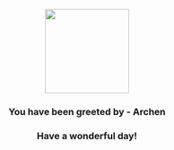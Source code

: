 <p align="center">
    <img src="https://raw.githubusercontent.com/PokeAPI/sprites/master/sprites/pokemon/566.png" width="150" height="150">
</p>
<h3 align="center">You have been greeted by - <b>Archen</b></h3>
<h3 align="center">Have a wonderful day!</h3>
